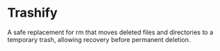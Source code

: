 # Trashify
A safe replacement for rm that moves deleted files and directories to a temporary trash, allowing recovery before permanent deletion.
